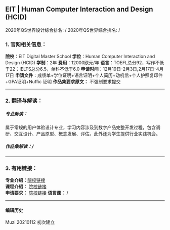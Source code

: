 ## EIT | Human Computer Interaction and Design (HCID)

2020年QS世界设计综合排名: /
2020年QS世界综合排名: /  

### 1. 官网相关信息：

**院校**：EIT Digital Master School
**学位**：Human Computer Interaction and Design (HCID)
**学制**：2年
**费用**：12000欧元/年
**语言**：TOEFL总分92，写作不低于22；IELTS总分6.5，单科不低于6.0
**申请时间**：12月19日-2月3日,2月17日-4月17日
**申请文件**：成绩单+学位证明+语言证明+个人简历+动机信+个人护照复印件+GPA证明+Nuffic 证明
**作品集要求原文：** 不强制要求提交

---

### 2. 翻译与解读：

##### 专业解读：
属于常规的用户体验设计专业，学习内容涉及到数字产品完整开发过程，包含调研、交互设计、产品原型、概念发展、评估。此外还为学生提供行业实践机会。

##### 作品集解读：/

---


### 3. 有用链接：

**专业介绍：**[院校链接](https://masterschool.eitdigital.eu/programmes/hcid/)  
**课程介绍：** [院校链接](https://masterschool.eitdigital.eu/programmes/hcid/)  
**申请要求：** [院校链接](https://masterschool.eitdigital.eu/application/admissions-criteria/)
**语言课：** /

---


#### 编辑历史
Muzi 20210112 初次建立
